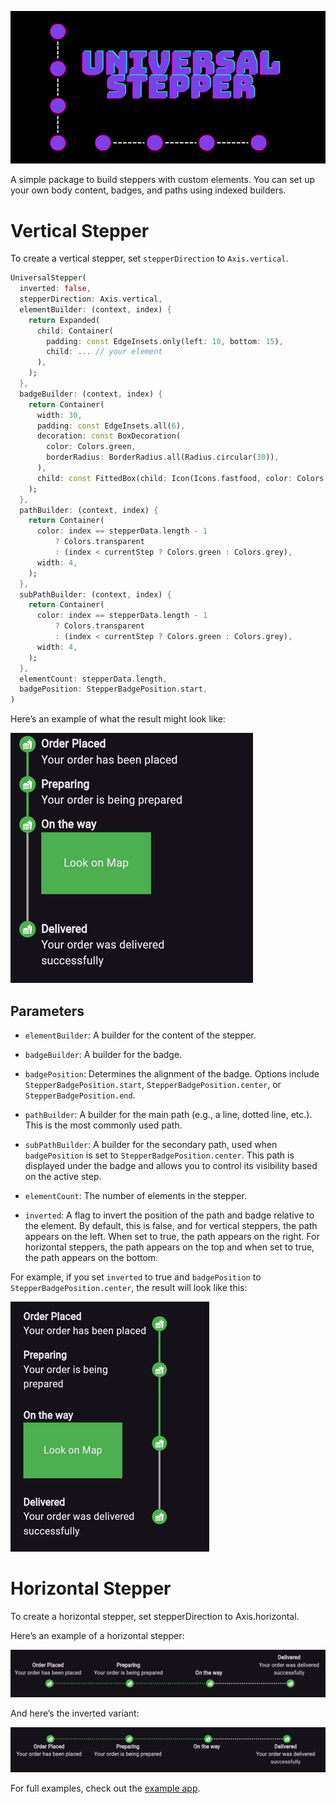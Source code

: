 <div align="center">

![](https://github.com/ArturLevchuk/universal_stepper/blob/master/previews/banner.png?raw=true)

</div>

A simple package to build steppers with custom elements. You can set up your own body content, badges, and paths using indexed builders.

# Vertical Stepper
To create a vertical stepper, set `stepperDirection` to `Axis.vertical`.

```dart
UniversalStepper(
  inverted: false,
  stepperDirection: Axis.vertical,
  elementBuilder: (context, index) {
    return Expanded(
      child: Container(
        padding: const EdgeInsets.only(left: 10, bottom: 15),
        child: ... // your element
      ),
    );
  },
  badgeBuilder: (context, index) {
    return Container(
      width: 30,
      padding: const EdgeInsets.all(6),
      decoration: const BoxDecoration(
        color: Colors.green,
        borderRadius: BorderRadius.all(Radius.circular(30)),
      ),
      child: const FittedBox(child: Icon(Icons.fastfood, color: Colors.white)),
    );
  },
  pathBuilder: (context, index) {
    return Container(
      color: index == stepperData.length - 1
          ? Colors.transparent
          : (index < currentStep ? Colors.green : Colors.grey),
      width: 4,
    );
  },
  subPathBuilder: (context, index) {
    return Container(
      color: index == stepperData.length - 1
          ? Colors.transparent
          : (index < currentStep ? Colors.green : Colors.grey),
      width: 4,
    );
  },
  elementCount: stepperData.length,
  badgePosition: StepperBadgePosition.start,
)
```
Here’s an example of what the result might look like:

![](https://github.com/ArturLevchuk/universal_stepper/blob/master/previews/vertical_stepper_start_aligment.png?raw=true)

## Parameters

- `elementBuilder`: A builder for the content of the stepper.

- `badgeBuilder`: A builder for the badge.

- `badgePosition`: Determines the alignment of the badge. Options include `StepperBadgePosition.start`, `StepperBadgePosition.center`, or `StepperBadgePosition.end`.

- `pathBuilder`: A builder for the main path (e.g., a line, dotted line, etc.). This is the most commonly used path.

- `subPathBuilder`: A builder for the secondary path, used when `badgePosition` is set to `StepperBadgePosition.center`. This path is displayed under the badge and allows you to control its visibility based on the active step.

- `elementCount`: The number of elements in the stepper.

- `inverted`: A flag to invert the position of the path and badge relative to the element. By default, this is false, and for vertical steppers, the path appears on the left. When set to true, the path appears on the right. For horizontal steppers, the path appears on the top and when set to true, the path appears on the bottom.

For example, if you set `inverted` to true and `badgePosition` to `StepperBadgePosition.center`, the result will look like this:

![](https://github.com/ArturLevchuk/universal_stepper/blob/master/previews/vertical_stepper_center_aligment_inverted.png?raw=true)

# Horizontal Stepper
To create a horizontal stepper, set stepperDirection to Axis.horizontal.

Here’s an example of a horizontal stepper:

![](https://github.com/ArturLevchuk/universal_stepper/blob/master/previews/horizontal_stepper_center_aligment.png?raw=true)

And here’s the inverted variant:

![](https://github.com/ArturLevchuk/universal_stepper/blob/master/previews/horizontal_stepper_center_aligment_inverted.png?raw=true)

For full examples, check out the [example app](https://github.com/ArturLevchuk/universal_stepper/tree/master/example).